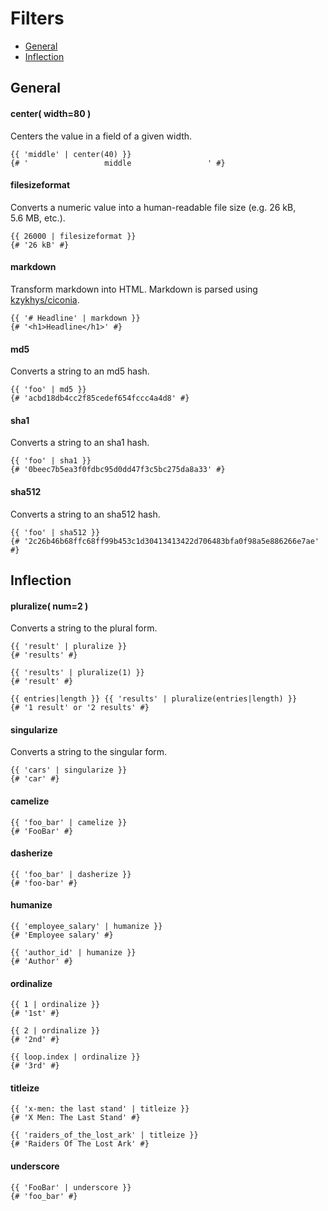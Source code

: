 # Filters

- [General](#general)
- [Inflection](#inflection)


## General

#### center( width=80 )
Centers the value in a field of a given width.
```jinja
{{ 'middle' | center(40) }}
{# '                 middle                 ' #}
```

#### filesizeformat
Converts a numeric value into a human-readable file size (e.g. 26&nbsp;kB, 5.6&nbsp;MB, etc.).
```jinja
{{ 26000 | filesizeformat }}
{# '26 kB' #}
```

#### markdown
Transform markdown into HTML. Markdown is parsed using [kzykhys/ciconia](https://github.com/kzykhys/ciconia).
```jinja
{{ '# Headline' | markdown }}
{# '<h1>Headline</h1>' #}
```

#### md5
Converts a string to an md5 hash.
```jinja
{{ 'foo' | md5 }}
{# 'acbd18db4cc2f85cedef654fccc4a4d8' #}
```

#### sha1
Converts a string to an sha1 hash.
```jinja
{{ 'foo' | sha1 }}
{# '0beec7b5ea3f0fdbc95d0dd47f3c5bc275da8a33' #}
```

#### sha512
Converts a string to an sha512 hash.
```jinja
{{ 'foo' | sha512 }}
{# '2c26b46b68ffc68ff99b453c1d30413413422d706483bfa0f98a5e886266e7ae' #}
```


## Inflection

#### pluralize( num=2 )
Converts a string to the plural form.
```jinja
{{ 'result' | pluralize }}
{# 'results' #}

{{ 'results' | pluralize(1) }}
{# 'result' #}

{{ entries|length }} {{ 'results' | pluralize(entries|length) }}
{# '1 result' or '2 results' #}
```

#### singularize
Converts a string to the singular form.
```jinja
{{ 'cars' | singularize }}
{# 'car' #}
```

#### camelize
<!-- no description -->
```jinja
{{ 'foo_bar' | camelize }}
{# 'FooBar' #}
```

#### dasherize
<!-- no description -->
```jinja
{{ 'foo_bar' | dasherize }}
{# 'foo-bar' #}
```

#### humanize
<!-- no description -->
```jinja
{{ 'employee_salary' | humanize }}
{# 'Employee salary' #}

{{ 'author_id' | humanize }}
{# 'Author' #}
```

#### ordinalize
<!-- no description -->
```jinja
{{ 1 | ordinalize }}
{# '1st' #}

{{ 2 | ordinalize }}
{# '2nd' #}

{{ loop.index | ordinalize }}
{# '3rd' #}
```

#### titleize
<!-- no description -->
```jinja
{{ 'x-men: the last stand' | titleize }}
{# 'X Men: The Last Stand' #}

{{ 'raiders_of_the_lost_ark' | titleize }}
{# 'Raiders Of The Lost Ark' #}
```

#### underscore
<!-- no description -->
```jinja
{{ 'FooBar' | underscore }}
{# 'foo_bar' #}
```
